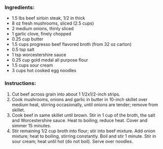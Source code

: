 ### Ingredients:
- 1.5 lbs beef sirloin steak, 1/2 in thick
- 8 oz fresh mushrooms, sliced (2.5 cups)
- 2 medium onions, thinly sliced
- 1 garlic clove, finely chopped
- 0.25 cup butter
- 1.5 cups progresso beef flavored broth (from 32 oz carton)
- 0.5 tsp salt
- 1 tsp worcestershire sauce
- 0.25 cup gold medal all purpose flour
- 1.5 cups sour cream
- 3 cups hot cooked egg noodles

### Instructions:
1. Cut beef across grain into about 1 1/2x1/2-inch strips.
2. Cook mushrooms, onions and garlic in butter in 10-inch skillet over medium heat, stirring occasionally, until onions are tender; remove from skillet.
3. Cook beef in same skillet until brown. Stir in 1 cup of the broth, the salt and Worcestershire sauce. Heat to boiling; reduce heat. Cover and simmer 15 minutes.
4. Stir remaining 1/2 cup broth into flour; stir into beef mixture. Add onion mixture; heat to boiling, stirring constantly. Boil and stir 1 minute. Stir in sour cream; heat until hot (do not boil). Serve over noodles.